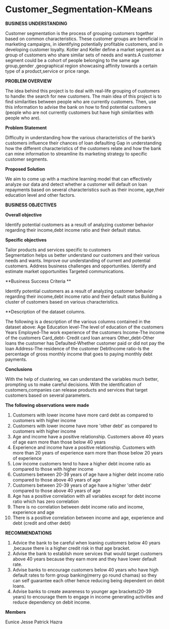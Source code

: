 # Customer_Segmentation-KMeans

**BUSINESS UNDERSTANDING** 

Customer segmentation is the process of grouping customers together based on common characteristics. These customer groups are beneficial in marketing campaigns, in identifying potentially profitable customers, and in developing customer loyalty.
Kotler and Keller define a market segment as a group of customers	who share similar sets of needs and wants.A customer segment could be a cohort of people belonging to the same age group,gender ,geographical region showcasing affinity towards a certain type of a product,service or price range.

**PROBLEM OVERVIEW** 

The idea behind this project is to deal with real-life grouping of customers to handle: the search for new customers.
The main idea of this project is to find similarities between people who are currently customers. Then, use this information to advise the bank on how to  find potential customers (people who are not currently customers but have high similarities with people who are).

**Problem Statement**

Difficulty in understanding how the various characteristics of the bank’s customers influence their chances of loan defaulting 
Gap in understanding how the different characteristics of the customers relate and how the bank can mine information to streamline its marketing strategy to specific customer segments.

**Proposed Solution**

We aim to come up with a machine learning model that can effectively analyze our data and detect whether a customer will default on loan repayments based on several characteristics such as their income, age,their education level and other factors.

**BUSINESS OBJECTIVES**

**Overall objective**

Identify potential customers as a result of analyzing customer behavior regarding their income,debt income ratio and their default status.

**Specific objectives** 

Tailor products  and services specific to customers  
Segmentation helps us better understand our customers and their various needs and wants.
Improve our understanding of current and potential customers. 
Address business challenges and opportunities.
Identify and estimate market opportunities
Targeted communications.

**Business Success Criteria **

Identify potential customers as a result of analyzing customer behavior regarding their income,debt income ratio and their default status
Building a cluster of customers based on various characteristics.

**Description of the dataset columns.

The following is a description of the various columns contained in the dataset above:
Age
Education level-The level of education of the customers
Years Employed-The work experience of the customers
Income-The income of the customers
Card_debt- Credit card loan arrears
Other_debt-Other loans the customer has
Defaulted-Whether customer paid or did not pay the loan
Address-The residence of the customer
DebtIncome ratio-Is the percentage of gross monthly income that goes to paying monthly debt payments.

**Conclusions**

With the help of clustering, we can understand the variables much better, prompting us to make careful decisions. With the identification of customers,companies can release products and services that target customers based on several parameters. 

**The following observations were made**

1. Customers with lower income have more card debt as compared to customers with higher income
2. Customers with lower income have more 'other debt' as compared to customers with higher income
3. Age and income have a positive relationship. Customers above 40 years of age earn more than those below 40 years
4. Experience and income have a positive relationship. Customers with more than 20 years of experience earn more than those below 20 years of experience
5. Low income customers tend to have a higher debt income ratio as compared to those with higher income
6. Customers between 20-39 years of age have a higher debt income ratio compared to those above 40 years of age
7. Customers between 20-39 years of age have a higher 'other debt' compared to those above 40 years of age
8. Age has a positive correlation with all variables except for debt income ratio which has zero correlation
9. There is no correlation between debt income ratio and income, experience and age
10. There is a positive correlation between income and age, experience and debt (credit and other debt)

 **RECOMMENDATIONS**
 
1. Advice the bank to be careful when loaning customers below 40 years ,because there is a  higher credit risk in that age bracket.
2. Advise the  bank to establish  more services that would target customers above 40 years because they earn more and they have lower default rate.
3. Advise banks to encourage customers below 40 years who have high default rates to form group banking(merry go round chamas) so they can self guarantee each other  hence reducing being dependent on debit loans. 
4. Advise banks to create awareness to younger age brackets(20-39 years) to encourage them to engage in income generating activities and reduce dependency on debit income.

**Members**

Eunice 
Jesse
Patrick
Hazra
























